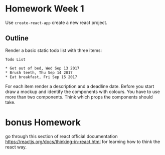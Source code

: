 # Homework Week 1

Use `create-react-app` create a new react project.

## Outline

Render a basic static todo list with three items:

```
Todo List

* Get out of bed, Wed Sep 13 2017
* Brush teeth, Thu Sep 14 2017
* Eat breakfast, Fri Sep 15 2017
```

For each item render a description and a deadline date. Before you start draw a mockup and identify the components with colours. You have to use more than two components. Think which props the components should take.

# bonus Homework
go through this section of react official documentation https://reactjs.org/docs/thinking-in-react.html for learning how to think the react way.


